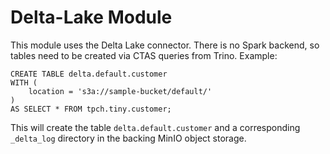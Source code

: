 # Delta-Lake Module
This module uses the Delta Lake connector. There is no Spark backend, so tables
need to be created via CTAS queries from Trino. Example:

```
CREATE TABLE delta.default.customer 
WITH (
    location = 's3a://sample-bucket/default/'
)
AS SELECT * FROM tpch.tiny.customer;
```

This will create the table `delta.default.customer` and a corresponding
`_delta_log` directory in the backing MinIO object storage.
